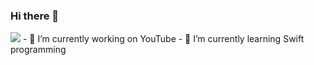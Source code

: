 ### Hi there 👋
<img src="https://github-readme-stats.vercel.app/api?username=iampawan&&show_icons=true&title_color=ffffff&icon_color=bb2acf&text_color=daf7dc&bg_color=151515"/>
- 🔭 I’m currently working on YouTube
- 🌱 I’m currently learning Swift programming


